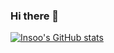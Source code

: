 ### Hi there 👋

[![Insoo's GitHub stats](https://github-readme-stats.vercel.app/api?username=InsoooooooooJANG)](https://github.com/anuraghazra/github-readme-stats)


<!--
**InsoooooooooJANG/InsoooooooooJANG** is a ✨ _special_ ✨ repository because its `README.md` (this file) appears on your GitHub profile.

Here are some ideas to get you started:

- 🔭 I’m currently working on ...
- 🌱 I’m currently learning ...
- 👯 I’m looking to collaborate on ...
- 🤔 I’m looking for help with ...
- 💬 Ask me about ...
- 📫 How to reach me: ...
- 😄 Pronouns: ...
- ⚡ Fun fact: ...
-->
